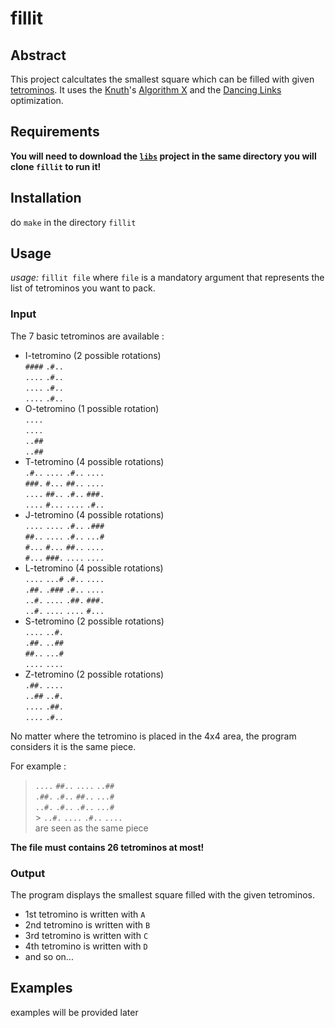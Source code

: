# fillit


## Abstract
  This project calcultates the smallest square which can be filled with given [tetrominos](https://en.wikipedia.org/wiki/Tetromino). It uses the [Knuth](https://cs.stanford.edu/~knuth/)'s [Algorithm X](https://en.wikipedia.org/wiki/Knuth%27s_Algorithm_X) and the [Dancing Links](https://en.wikipedia.org/wiki/Dancing_Links) optimization.

## Requirements
  **You will need to download the [`libs`](https://github.com/cquillet/libs) project in the same directory you will clone `fillit` to run it!**

## Installation
  do `make` in the directory `fillit`

## Usage
  *usage:* `fillit file` where `file` is a mandatory argument that represents the list of tetrominos you want to pack.

### Input
  The 7 basic tetrominos are available :
  * I-tetromino (2 possible rotations)  
  	`####`  `.#..`  
  	`....`  `.#..`  
  	`....`  `.#..`  
  	`....`  `.#..`  
  * O-tetromino (1 possible rotation)  
    `....`  
    `....`  
    `..##`  
    `..##`  
   * T-tetromino (4 possible rotations)  
    `.#..`  `....`  `.#..`  `....`  
    `###.`  `#...`  `##..`  `....`  
    `....`  `##..`  `.#..`  `###.`  
    `....`  `#...`  `....`  `.#..`  
  * J-tetromino (4 possible rotations)  
    `....`  `....`  `.#..`  `.###`  
    `##..`  `....`  `.#..`  `...#`  
    `#...`  `#...`  `##..`  `....`  
    `#...`  `###.`  `....`  `....`  
  * L-tetromino (4 possible rotations)  
    `....`  `...#`  `.#..`  `....`  
    `.##.`  `.###`  `.#..`  `....`  
    `..#.`  `....`  `.##.`  `###.`  
    `..#.`  `....`  `....`  `#...`  
  * S-tetromino (2 possible rotations)  
    `....`  `..#.`  
    `.##.`  `..##`  
    `##..`  `...#`  
    `....`  `....`  
  * Z-tetromino (2 possible rotations)  
    `.##.`  `....`  
    `..##`  `..#.`  
    `....`  `.##.`  
    `....`  `.#..`  


  No matter where the tetromino is placed in the 4x4 area, the program considers it is the same piece.
  
  For example :
  >	`....`  `##..`  `....`  `..##`  
  >	`.##.`  `.#..`  `##..`  `...#`  
  >	`..#.`  `.#..`  `.#..`  `...#`  
	>  `..#.`  `....`  `.#..`  `....`  
  >  are seen as the same piece
  
  **The file must contains 26 tetrominos at most!**
  
### Output
The program displays the smallest square filled with the given tetrominos.
  * 1st tetromino is written with `A`
  * 2nd tetromino is written with `B`
  * 3rd tetromino is written with `C`
  * 4th tetromino is written with `D`
  * and so on...
  
## Examples
  examples will be provided later

